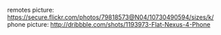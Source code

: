 remotes picture: https://secure.flickr.com/photos/79818573@N04/10730490594/sizes/k/
phone picture: http://dribbble.com/shots/1193973-Flat-Nexus-4-Phone